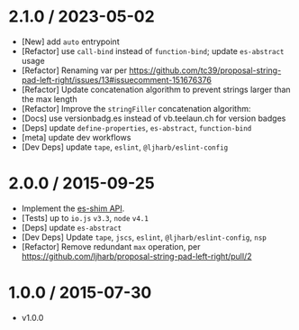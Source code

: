 2.1.0 / 2023-05-02
=================
  * [New] add `auto` entrypoint
  * [Refactor] use `call-bind` instead of `function-bind`; update `es-abstract` usage
  * [Refactor] Renaming var per https://github.com/tc39/proposal-string-pad-left-right/issues/13#issuecomment-151676376
  * [Refactor] Update concatenation algorithm to prevent strings larger than the max length
  * [Refactor] Improve the `stringFiller` concatenation algorithm:
  * [Docs] use versionbadg.es instead of vb.teelaun.ch for version badges
  * [Deps] update `define-properties`, `es-abstract`, `function-bind`
  * [meta] update dev workflows
  * [Dev Deps] update `tape`, `eslint`, `@ljharb/eslint-config`

2.0.0 / 2015-09-25
=================
  * Implement the [es-shim API](es-shims/api).
  * [Tests] up to `io.js` `v3.3`, `node` `v4.1`
  * [Deps] update `es-abstract`
  * [Dev Deps] Update `tape`, `jscs`, `eslint`, `@ljharb/eslint-config`, `nsp`
  * [Refactor] Remove redundant `max` operation, per https://github.com/ljharb/proposal-string-pad-left-right/pull/2

1.0.0 / 2015-07-30
=================
  * v1.0.0

